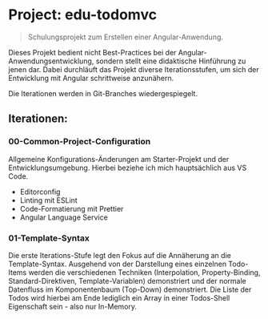 # Project: edu-todomvc

> Schulungsprojekt zum Erstellen einer Angular-Anwendung.

Dieses Projekt bedient nicht Best-Practices bei der Angular-Anwendungsentwicklung,
sondern stellt eine didaktische Hinführung zu jenen dar. Dabei durchläuft das
Projekt diverse Iterationsstufen, um sich der Entwicklung mit Angular
schrittweise anzunähern.

Die Iterationen werden in Git-Branches wiedergespiegelt.

## Iterationen:

### 00-Common-Project-Configuration

Allgemeine Konfigurations-Änderungen am Starter-Projekt und der
Entwicklungsumgebung. Hierbei beziehe ich mich hauptsächlich aus VS Code.

- Editorconfig
- Linting mit ESLint
- Code-Formatierung mit Prettier
- Angular Language Service

### 01-Template-Syntax

Die erste Iterations-Stufe legt den Fokus auf die Annäherung an die
Template-Syntax. Ausgehend von der Darstellung eines einzelnen Todo-Items
werden die verschiedenen Techniken (Interpolation, Property-Binding,
Standard-Direktiven, Template-Variablen) demonstriert und der normale
Datenfluss im Komponentenbaum (Top-Down) demonstriert. Die Liste
der Todos wird hierbei am Ende lediglich ein Array in einer Todos-Shell
Eigenschaft sein - also nur In-Memory.
